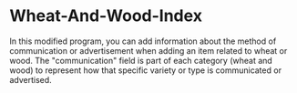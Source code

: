 # Wheat-And-Wood-Index
In this modified program, you can add information about the method of communication or advertisement when adding an item related to wheat or wood. The "communication" field is part of each category (wheat and wood) to represent how that specific variety or type is communicated or advertised.
